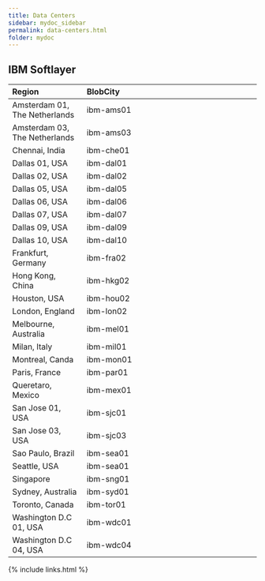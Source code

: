 ```yaml
---
title: Data Centers
sidebar: mydoc_sidebar
permalink: data-centers.html
folder: mydoc
---
```


## IBM Softlayer

<table>
<colgroup>
<col width="30%" />
<col width="70%" />
</colgroup>
<thead>
<tr class="header">
<th align="left">Region</th>
<th align="left">BlobCity</th>
</tr>
</thead>
<tbody>
<tr><td>Amsterdam 01, The Netherlands</td><td>ibm-ams01</td></tr>
<tr><td>Amsterdam 03, The Netherlands</td><td>ibm-ams03</td></tr>
<tr><td>Chennai, India</td><td>ibm-che01</td></tr>
<tr><td>Dallas 01, USA</td><td>ibm-dal01</td></tr>
<tr><td>Dallas 02, USA</td><td>ibm-dal02</td></tr>
<tr><td>Dallas 05, USA</td><td>ibm-dal05</td></tr>
<tr><td>Dallas 06, USA</td><td>ibm-dal06</td></tr>
<tr><td>Dallas 07, USA</td><td>ibm-dal07</td></tr>
<tr><td>Dallas 09, USA</td><td>ibm-dal09</td></tr>
<tr><td>Dallas 10, USA</td><td>ibm-dal10</td></tr>
<tr><td>Frankfurt, Germany</td><td>ibm-fra02</td></tr>
<tr><td>Hong Kong, China</td><td>ibm-hkg02</td></tr>
<tr><td>Houston, USA</td><td>ibm-hou02</td></tr>
<tr><td>London, England</td><td>ibm-lon02</td></tr>
<tr><td>Melbourne, Australia</td><td>ibm-mel01</td></tr>
<tr><td>Milan, Italy</td><td>ibm-mil01</td></tr>
<tr><td>Montreal, Canda</td><td>ibm-mon01</td></tr>
<tr><td>Paris, France</td><td>ibm-par01</td></tr>
<tr><td>Queretaro, Mexico</td><td>ibm-mex01</td></tr>
<tr><td>San Jose 01, USA</td><td>ibm-sjc01</td></tr>
<tr><td>San Jose 03, USA</td><td>ibm-sjc03</td></tr>
<tr><td>Sao Paulo, Brazil</td><td>ibm-sea01</td></tr>
<tr><td>Seattle, USA</td><td>ibm-sea01</td></tr>
<tr><td>Singapore</td><td>ibm-sng01</td></tr>
<tr><td>Sydney, Australia</td><td>ibm-syd01</td></tr>
<tr><td>Toronto, Canada</td><td>ibm-tor01</td></tr>
<tr><td>Washington D.C 01, USA</td><td>ibm-wdc01</td></tr>
<tr><td>Washington D.C 04, USA</td><td>ibm-wdc04</td></tr>
</tbody>
</table>


{% include links.html %}
